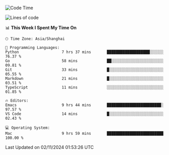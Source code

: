 <!--START_SECTION:waka-->
![Code Time](http://img.shields.io/badge/Code%20Time-2%2C266%20hrs%2041%20mins-blue)

![Lines of code](https://img.shields.io/badge/From%20Hello%20World%20I%27ve%20Written-308.1%20thousand%20lines%20of%20code-blue)

📊 **This Week I Spent My Time On** 

```text
🕑︎ Time Zone: Asia/Shanghai

💬 Programming Languages: 
Python                   7 hrs 37 mins       ███████████████████░░░░░░   76.37 % 
Go                       58 mins             ██░░░░░░░░░░░░░░░░░░░░░░░   09.81 % 
Git                      33 mins             █░░░░░░░░░░░░░░░░░░░░░░░░   05.55 % 
Markdown                 21 mins             █░░░░░░░░░░░░░░░░░░░░░░░░   03.51 % 
TypeScript               11 mins             ░░░░░░░░░░░░░░░░░░░░░░░░░   01.85 % 

🔥 Editors: 
Emacs                    9 hrs 44 mins       ████████████████████████░   97.57 % 
VS Code                  14 mins             █░░░░░░░░░░░░░░░░░░░░░░░░   02.43 % 

💻 Operating System: 
Mac                      9 hrs 59 mins       █████████████████████████   100.00 % 
```


 Last Updated on 02/11/2024 01:53:26 UTC
<!--END_SECTION:waka-->
